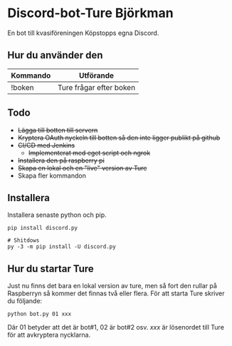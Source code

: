 # Discord-bot-Ture Björkman

En bot till kvasiföreningen Köpstopps egna Discord.


## Hur du använder den

| Kommando | Utförande |
|----------|-----------|
| !boken   | Ture frågar efter boken |


## Todo

* ~~Lägga till botten till servern~~
* ~~Kryptera OAuth nyckeln till botten så den inte ligger publikt på github~~
* ~~CI/CD med Jenkins~~
	* ~~Implementerat med eget script och ngrok~~
* ~~Installera den på raspberry pi~~
* ~~Skapa en lokal och en "live" version av Ture~~
* Skapa fler kommandon



## Installera

Installera senaste python och pip.

```
pip install discord.py

# Shitdows
py -3 -m pip install -U discord.py
```

## Hur du startar Ture
Just nu finns det bara en lokal version av ture, men så fort den rullar på Raspberryn så kommer det finnas två eller flera.
För att starta Ture skriver du följande:

` python bot.py 01 xxx `

Där 01 betyder att det är bot#1, 02 är bot#2 osv. _xxx_ är lösenordet till Ture för att avkryptera nycklarna.


